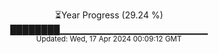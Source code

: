 <p align="center">
⏳Year Progress (29.24 %)<br>
████████▁▁▁▁▁▁▁▁▁▁▁▁▁▁▁▁▁▁▁▁▁▁ <br>
<sub>Updated: Wed, 17 Apr 2024 00:09:12 GMT</sub>
</p>

